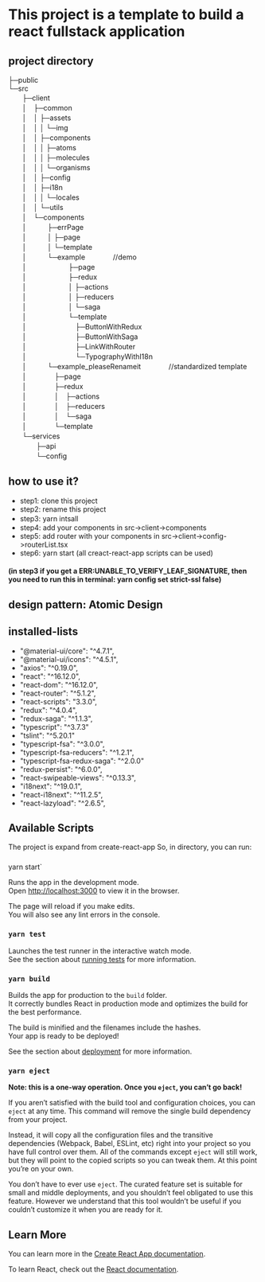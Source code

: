 # This project is a template to build a react fullstack application

## project directory
├─public  
└─src  
　　├─client  
　　│　├─common  
　　│　│  ├─assets  
　　│　│  │  └─img  
　　│　│  ├─components  
　　│　│  │  ├─atoms  
　　│　│  │  ├─molecules  
　　│　│  │  └─organisms  
　　│　│  ├─config  
　　│　│  ├─i18n  
　　│　│  │  └─locales  
　　│　│  └─utils  
　　│　└─components  
　　│　　　├─errPage  
　　│　　　│  ├─page  
　　│　　　│  └─template  
　　│　　　└─example　　　　//demo  
　　│　　　　　　├─page  
　　│　　　　　　├─redux  
　　│　　　　　　│  ├─actions  
　　│　　　　　　│  ├─reducers  
　　│　　　　　　│  └─saga  
　　│　　　　　　└─template  
　　│　　　　　　　├─ButtonWithRedux  
　　│　　　　　　　├─ButtonWithSaga  
　　│　　　　　　　├─LinkWithRouter  
　　│　　　　　　　└─TypographyWithI18n  
　　│　　　└─example_pleaseRenameit　　　　//standardized template  
　　│　　　　├─page  
　　│　　　　├─redux  
　　│　　　　│　├─actions  
　　│　　　　│　├─reducers  
　　│　　　　│　└─saga  
　　│　　　　└─template  
　　└─services  
　　　　├─api  
　　　　└─config  

## how to use it?
- step1: clone this project
- step2: rename this project
- step3: yarn intsall　　
- step4: add your components in src->client->components
- step5: add router with your components in src->client->config->routerList.tsx
- step6: yarn start (all creact-react-app scripts can be used)
#### (in step3 if you get a ERR:UNABLE_TO_VERIFY_LEAF_SIGNATURE, then you need to run this in terminal: yarn config set strict-ssl false)
## design pattern:  Atomic Design

## installed-lists
-   "@material-ui/core": "^4.7.1",
-   "@material-ui/icons": "^4.5.1",
-   "axios": "^0.19.0",
-   "react": "^16.12.0",
-   "react-dom": "^16.12.0",
-   "react-router": "^5.1.2",
-   "react-scripts": "3.3.0",
-   "redux": "^4.0.4",
-   "redux-saga": "^1.1.3",
-   "typescript": "^3.7.3"
-   "tslint": "^5.20.1"
-   "typescript-fsa": "^3.0.0",
-   "typescript-fsa-reducers": "^1.2.1",
-   "typescript-fsa-redux-saga": "^2.0.0"
-   "redux-persist": "^6.0.0",
-   "react-swipeable-views": "^0.13.3",
-   "i18next": "^19.0.1",
-   "react-i18next": "^11.2.5",
-   "react-lazyload": "^2.6.5",


## Available Scripts
The project is expand from create-react-app
So, in  directory, you can run:

### 
yarn start`

Runs the app in the development mode.<br />
Open [http://localhost:3000](http://localhost:3000) to view it in the browser.

The page will reload if you make edits.<br />
You will also see any lint errors in the console.

### `yarn test`

Launches the test runner in the interactive watch mode.<br />
See the section about [running tests](https://facebook.github.io/create-react-app/docs/running-tests) for more information.

### `yarn build`

Builds the app for production to the `build` folder.<br />
It correctly bundles React in production mode and optimizes the build for the best performance.

The build is minified and the filenames include the hashes.<br />
Your app is ready to be deployed!

See the section about [deployment](https://facebook.github.io/create-react-app/docs/deployment) for more information.

### `yarn eject`

**Note: this is a one-way operation. Once you `eject`, you can’t go back!**

If you aren’t satisfied with the build tool and configuration choices, you can `eject` at any time. This command will remove the single build dependency from your project.

Instead, it will copy all the configuration files and the transitive dependencies (Webpack, Babel, ESLint, etc) right into your project so you have full control over them. All of the commands except `eject` will still work, but they will point to the copied scripts so you can tweak them. At this point you’re on your own.

You don’t have to ever use `eject`. The curated feature set is suitable for small and middle deployments, and you shouldn’t feel obligated to use this feature. However we understand that this tool wouldn’t be useful if you couldn’t customize it when you are ready for it.

## Learn More

You can learn more in the [Create React App documentation](https://facebook.github.io/create-react-app/docs/getting-started).

To learn React, check out the [React documentation](https://reactjs.org/).
